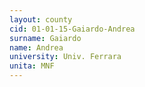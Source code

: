 ```yaml
---
layout: county 
cid: 01-01-15-Gaiardo-Andrea
surname: Gaiardo
name: Andrea
university: Univ. Ferrara
unita: MNF
---
```

